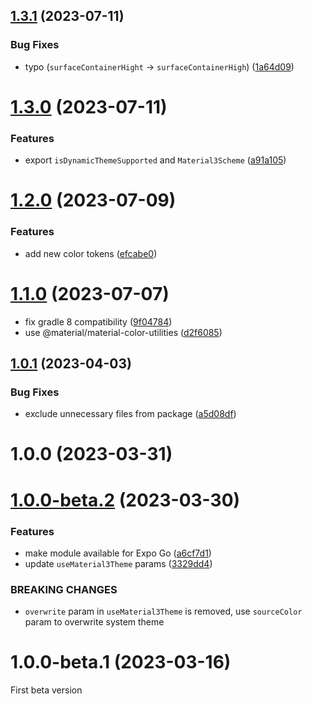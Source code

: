 ## [1.3.1](https://github.com/pchmn/expo-material3-theme/compare/v1.3.0...v1.3.1) (2023-07-11)


### Bug Fixes

* typo (`surfaceContainerHight` -> `surfaceContainerHigh`) ([1a64d09](https://github.com/pchmn/expo-material3-theme/commit/1a64d094bc7d08cf0864a42ffa8ea9a96b977086))

# [1.3.0](https://github.com/pchmn/expo-material3-theme/compare/v1.2.0...v1.3.0) (2023-07-11)


### Features

* export `isDynamicThemeSupported` and `Material3Scheme` ([a91a105](https://github.com/pchmn/expo-material3-theme/commit/a91a1050582f84a34d61575dc4ffb9706609e61a))

# [1.2.0](https://github.com/pchmn/expo-material3-theme/compare/v1.1.0...v1.2.0) (2023-07-09)


### Features

* add new color tokens ([efcabe0](https://github.com/pchmn/expo-material3-theme/commit/efcabe05da8db8ffc690559a7f02d7360f834715))

# [1.1.0](https://github.com/pchmn/expo-material3-theme/compare/v1.0.1...v1.1.0) (2023-07-07)

* fix gradle 8 compatibility ([9f04784](https://github.com/pchmn/expo-material3-theme/commit/9f04784fadfdde8c80fd3c889e72f55267fee156))
* use @material/material-color-utilities ([d2f6085](https://github.com/pchmn/expo-material3-theme/commit/d2f6085e4ed3cf207ef534d71ab4c38ec8311329))

## [1.0.1](https://github.com/pchmn/expo-material3-theme/compare/v1.0.0...v1.0.1) (2023-04-03)


### Bug Fixes

* exclude unnecessary files from package ([a5d08df](https://github.com/pchmn/expo-material3-theme/commit/a5d08dfc7a9c356afe276ea5271adc6a3363ec93))

# 1.0.0 (2023-03-31)


# [1.0.0-beta.2](https://github.com/pchmn/expo-material3-theme/compare/v1.0.0-beta.1...v1.0.0-beta.2) (2023-03-30)


### Features

* make module available for Expo Go ([a6cf7d1](https://github.com/pchmn/expo-material3-theme/commit/a6cf7d1f7b6a29a91faf902304490255626bcaa0))
* update `useMaterial3Theme` params ([3329dd4](https://github.com/pchmn/expo-material3-theme/commit/3329dd4718f4d0bf2b88fe83d74380f208c5ad53))


### BREAKING CHANGES

* `overwrite` param in `useMaterial3Theme` is removed, use `sourceColor` param to overwrite system theme

# 1.0.0-beta.1 (2023-03-16)

First beta version
